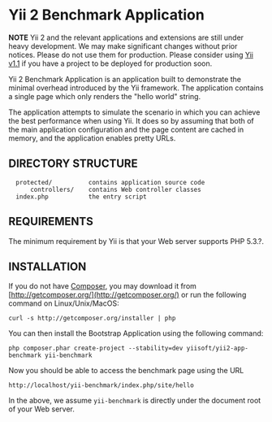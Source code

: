 Yii 2 Benchmark Application
===========================

**NOTE** Yii 2 and the relevant applications and extensions are still under heavy
development. We may make significant changes without prior notices. Please do not
use them for production. Please consider using [Yii v1.1](https://github.com/yiisoft/yii)
if you have a project to be deployed for production soon.


Yii 2 Benchmark Application is an application built to demonstrate the minimal overhead
introduced by the Yii framework. The application contains a single page which only renders
the "hello world" string.

The application attempts to simulate the scenario in which you can achieve the best performance
when using Yii. It does so by assuming that both of the main application configuration and the page
content are cached in memory, and the application enables pretty URLs.


DIRECTORY STRUCTURE
-------------------

      protected/          contains application source code
          controllers/    contains Web controller classes
      index.php           the entry script


REQUIREMENTS
------------

The minimum requirement by Yii is that your Web server supports PHP 5.3.?.


INSTALLATION
------------

If you do not have [Composer](http://getcomposer.org/), you may download it from
[http://getcomposer.org/](http://getcomposer.org/) or run the following command on Linux/Unix/MacOS:

~~~
curl -s http://getcomposer.org/installer | php
~~~

You can then install the Bootstrap Application using the following command:

~~~
php composer.phar create-project --stability=dev yiisoft/yii2-app-benchmark yii-benchmark
~~~

Now you should be able to access the benchmark page using the URL

~~~
http://localhost/yii-benchmark/index.php/site/hello
~~~

In the above, we assume `yii-benchmark` is directly under the document root of your Web server.


